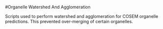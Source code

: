 #Organelle Watershed And Agglomeration

Scripts used to perform watershed and agglomeration for COSEM organelle predictions. This prevented over-merging of certain organelles.
